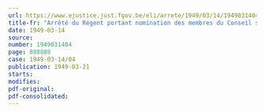 ```yaml
---
url: https://www.ejustice.just.fgov.be/eli/arrete/1949/03/14/1949031404/justel
title-fr: "Arrêté du Régent portant nomination des membres du Conseil supérieur de la propriété industrielle"
date: 1949-03-14
source:
number: 1949031404
page: 888888
case: 1949-03-14/04
publication: 1949-03-21
starts:
modifies:
pdf-original:
pdf-consolidated:
---
```


